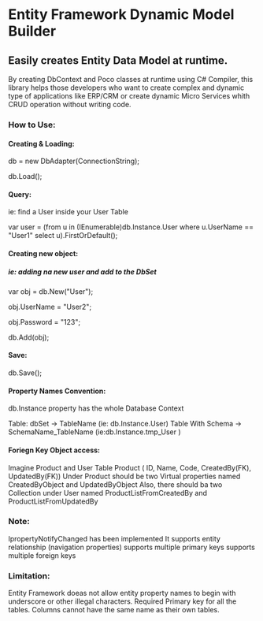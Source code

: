 # Entity Framework Dynamic Model Builder

## Easily creates Entity Data Model at runtime.

By creating DbContext and Poco classes at runtime using C# Compiler, this library helps those developers who want to create complex and dynamic type of applications like ERP/CRM or create dynamic Micro Services whith CRUD operation without writing code.

### How to Use:

#### Creating & Loading:

db = new DbAdapter(ConnectionString);

db.Load();

#### Query:

ie: find a User inside your User Table

var user = (from u in (IEnumerable<dynamic>)db.Instance.User
where u.UserName == "User1"
select u).FirstOrDefault();

#### Creating new object:

##### ie: adding na new user and add to the DbSet

var obj = db.New("User");

obj.UserName = "User2";

obj.Password = "123";

db.Add(obj);

#### Save:

db.Save();

#### Property Names Convention:

db.Instance property has the whole Database Context

Table: dbSet -> TableName (ie: db.Instance.User)
Table With Schema -> SchemaName_TableName (ie:db.Instance.tmp_User )

#### Foriegn Key Object access:
Imagine Product and User Table
Product ( ID, Name, Code, CreatedBy(FK), UpdatedBy(FK)) 
Under Product should be two Virtual properties named CreatedByObject and UpdatedByObject
Also, there should ba two Collection under User named ProductListFromCreatedBy and ProductListFromUpdatedBy

### Note:
IpropertyNotifyChanged has been implemented
It supports entity relationship (navigation properties)
supports multiple primary keys
supports multiple foreign keys

### Limitation:
Entity Framework doeas not allow entity property names to begin with underscore or other illegal characters.
Required Primary key for all the tables.
Columns cannot have the same name as their own tables.
